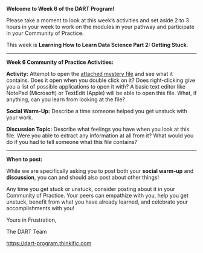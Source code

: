 **Welcome to Week 6 of the DART Program!**

Please take a moment to look at this week’s activities and set aside 2 to 3 hours in your week to work on the modules in your pathway and participate in your Community of Practice. 

This week is **Learning How to Learn Data Science Part 2: Getting Stuck**.

---

**Week 6 Community of Practice Activities:**

**Activity:** 
Attempt to open the [attached mystery file](https://raw.githubusercontent.com/arcus/DART_Community_of_Practice/main/Prompts/Week06/mystery_file) and see what it contains. Does it open when you double click on it? Does right-clicking give you a list of possible applications to open it with? A basic text editor like NotePad (Microsoft) or TextEdit (Apple) will be able to open this file. What, if anything, can you learn from looking at the file? 

**Social Warm-Up:** 
Describe a time someone helped you get unstuck with your work.

**Discussion Topic:** 
Describe what feelings you have when you look at this file. Were you able to extract any information at all from it? What would you do if you had to tell someone what this file contains?


---

**When to post:**

While we are specifically asking you to post both your **social warm-up** and **discussion**, you can and should also post about other things!

Any time you get stuck or unstuck, consider posting about it in your Community of Practice. Your peers can empathize with you, help you get unstuck, benefit from what you have already learned, and celebrate your accomplishments with you!

 Yours in Frustration, 

The DART Team

https://dart-program.thinkific.com
